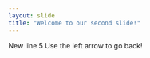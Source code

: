```yaml
---
layout: slide
title: "Welcome to our second slide!"
---
```

New line 5
Use the left arrow to go back!
